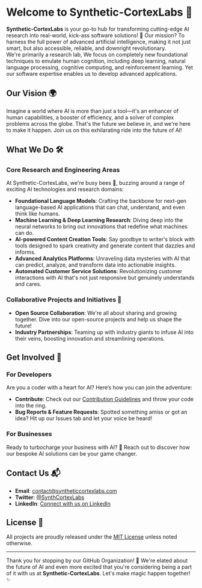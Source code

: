 # Welcome to Synthetic-CortexLabs 🚀

<!-- ![Synthetic-CortexLabs Logo](https://github.com/Synthetic-CortexLabs/.github/blob/main/plasma_brain.jpg) -->

**Synthetic-CortexLabs** is your go-to hub for transforming cutting-edge AI research into real-world, kick-ass software solutions! 🌟 Our mission? To harness the full power of advanced artificial intelligence, making it not just smart, but also accessible, reliable, and downright revolutionary. \
We're primarily a research lab, We focus on completely new foundational techniques to emulate human cognition, including deep learning, natural language processing, cognitive computing, and reinforcement learning. Yet our software expertise enables us to develop advanced applications.

## Our Vision 🌍

Imagine a world where AI is more than just a tool—it's an enhancer of human capabilities, a booster of efficiency, and a solver of complex problems across the globe. That's the future we believe in, and we're here to make it happen. Join us on this exhilarating ride into the future of AI!

## What We Do 🛠

### Core Research and Engineering Areas

At Synthetic-CortexLabs, we're busy bees 🐝, buzzing around a range of exciting AI technologies and research domains:

- **Foundational Language Models**: Crafting the backbone for next-gen language-based AI applications that can chat, understand, and even think like humans.
- **Machine Learning & Deep Learning Research**: Diving deep into the neural networks to bring out innovations that redefine what machines can do.
- **AI-powered Content Creation Tools**: Say goodbye to writer's block with tools designed to spark creativity and generate content that dazzles and informs.
- **Advanced Analytics Platforms**: Unraveling data mysteries with AI that can predict, analyze, and transform data into actionable insights.
- **Automated Customer Service Solutions**: Revolutionizing customer interactions with AI that's not just responsive but genuinely understands and cares.

### Collaborative Projects and Initiatives 🤝

- **Open Source Collaboration**: We're all about sharing and growing together. Dive into our open-source projects and help us shape the future!
- **Industry Partnerships**: Teaming up with industry giants to infuse AI into their veins, boosting innovation and streamlining operations.

## Get Involved 👐

### For Developers

Are you a coder with a heart for AI? Here’s how you can join the adventure:
- **Contribute**: Check out our [Contribution Guidelines](https://github.com/Synthetic-CortexLabs/contribution-guidelines) and throw your code into the ring.
- **Bug Reports & Feature Requests**: Spotted something amiss or got an idea? Hit up our Issues tab and let your voice be heard!

### For Businesses

Ready to turbocharge your business with AI? 🚀 Reach out to discover how our bespoke AI solutions can be your game changer.

## Contact Us 📬

- **Email**: [contact@syntheticcortexlabs.com](mailto:contact@syntheticcortexlabs.com)
- **Twitter**: [@SynthCortexLabs](https://twitter.com/SynthCortexLabs)
- **LinkedIn**: [Connect with us on LinkedIn](https://linkedin.com/company/synthetic-cortexlabs)

## License 📜

All projects are proudly released under the [MIT License](https://opensource.org/licenses/MIT) unless noted otherwise.

---

Thank you for stopping by our GitHub Organization! 🌟 We're elated about the future of AI and even more excited that you're considering being a part of it with us at **Synthetic-CortexLabs**. Let's make magic happen together! ✨
